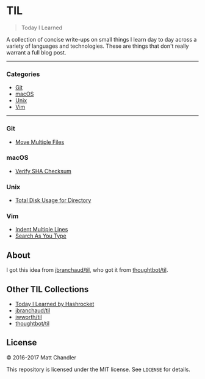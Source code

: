 # TIL

> Today I Learned

A collection of concise write-ups on small things I learn day to day across a
variety of languages and technologies. These are things that don't really
warrant a full blog post.

---

### Categories

* [Git](#git)
* [macOS](#macos)
* [Unix](#unix)
* [Vim](#vim)

---

### Git

* [Move Multiple Files](git/move-multiple-files.md)

### macOS

* [Verify SHA Checksum](mac/verify-sha-checksum.md)

### Unix

* [Total Disk Usage for Directory](unix/total-disk-usage-for-directory.md)

### Vim

* [Indent Multiple Lines](vim/indent-multiple-lines.md)
* [Search As You Type](vim/search-as-you-type.md)

## About

I got this idea from [jbranchaud/til](https://github.com/jbranchaud/til), who got it from [thoughtbot/til](https://github.com/thoughtbot/til).

## Other TIL Collections

* [Today I Learned by Hashrocket](https://til.hashrocket.com)
* [jbranchaud/til](https://github.com/jbranchaud/til)
* [jwworth/til](https://github.com/jwworth/til)
* [thoughtbot/til](https://github.com/thoughtbot/til)

## License

&copy; 2016-2017 Matt Chandler

This repository is licensed under the MIT license. See `LICENSE` for
details.
